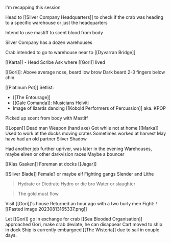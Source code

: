 I'm recapping this session

Head to [[Silver Company Headquarters]] to check if the crab was heading to a specific warehouse or just the headquarters

Intend to use mastiff to scent blood from body

Silver Company has a dozen warehouses

Crab intended to go to warehouse near to [[Dyvarran Bridge]] 

[[Karta]] - Head Scribe
	Ask where [[Gori]] lived

[[Gori]]:
Above average nose, beard
low brow
Dark beard 2-3 fingers below chin



[[Platinum Pot]] Setlist:
- [[The Entourage]]
- [[Gale Comanda]]:
	Musicians
	Helviti
- Image of lizards dancing
	[[Kobold Performers of Percussion]] aka. KPOP

Picked up scent from body with Mastiff

[[Lopen]]
	Dead man
	Weapon (hand axe)
	Got while not at home
	[[Marka]] 
	Used to work at the docks moving crates
	Sometimes worked at harvest
	May have had an old partner
	Silver Shadow

Had another job further upriver, was later in the evening
Warehouses, maybe elven or other darkvision races
Maybe a bouncer 

[[Klas Gasken]]
	Foreman at docks
	[[Jagar]]

[[Silver Blade]]
	Female? or maybe elf
	Fighting gangs
	Slender and Lithe

> Hydrate or Diedrate
> Hydro or die bro
> Water or slaughter

> The gold must flow

Visit [[Gori]]'s house 
Returned an hour ago with a two burly men
Fight:
![[Pasted image 20230813165337.png]]

Let [[Gori]] go in exchange for crab
[[Sea Blooded Organisation]] approached Gori, make crab deviate, he can disappear
Cart moved to ship in dock
Ship is currently embargoed
[[The Wisteria]] due to sail in couple days.




